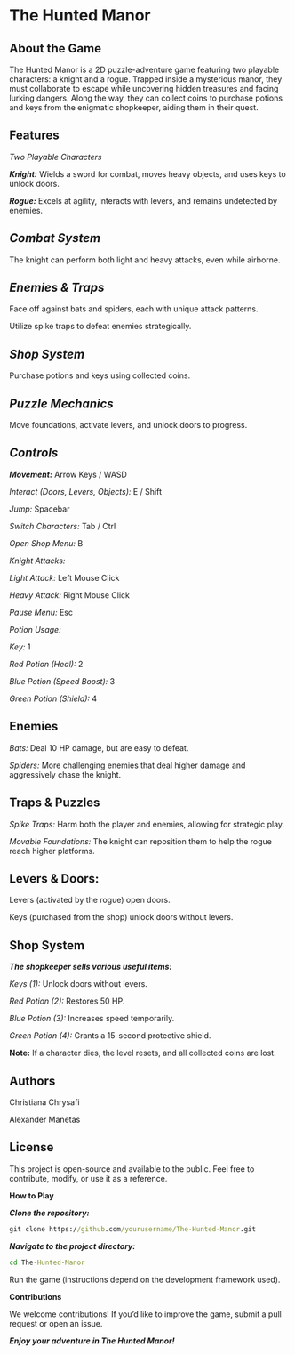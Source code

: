 # The Hunted Manor

## **About the Game**

The Hunted Manor is a 2D puzzle-adventure game featuring two playable characters: a knight and a rogue. Trapped inside a mysterious manor, they must collaborate to escape while uncovering hidden treasures and facing lurking dangers. Along the way, they can collect coins to purchase potions and keys from the enigmatic shopkeeper, aiding them in their quest.

## **Features**

*Two Playable Characters*

**_Knight:_** Wields a sword for combat, moves heavy objects, and uses keys to unlock doors.

**_Rogue:_** Excels at agility, interacts with levers, and remains undetected by enemies.

## *Combat System*

The knight can perform both light and heavy attacks, even while airborne.

## *Enemies & Traps*

Face off against bats and spiders, each with unique attack patterns.

Utilize spike traps to defeat enemies strategically.

## *Shop System*

Purchase potions and keys using collected coins.

## *Puzzle Mechanics*

Move foundations, activate levers, and unlock doors to progress.

## *Controls*

**_Movement:_** Arrow Keys / WASD

*Interact (Doors, Levers, Objects):* E / Shift

*Jump:* Spacebar

*Switch Characters:* Tab / Ctrl

*Open Shop Menu:* B

*Knight Attacks:*

*Light Attack:* Left Mouse Click

*Heavy Attack:* Right Mouse Click

*Pause Menu:* Esc

*Potion Usage:*

*Key:* 1

*Red Potion (Heal):* 2

*Blue Potion (Speed Boost):* 3

*Green Potion (Shield):* 4

## **Enemies**

*Bats:* Deal 10 HP damage, but are easy to defeat.

*Spiders:* More challenging enemies that deal higher damage and aggressively chase the knight.

## **Traps & Puzzles**

*Spike Traps:* Harm both the player and enemies, allowing for strategic play.

*Movable Foundations:* The knight can reposition them to help the rogue reach higher platforms.

## **Levers & Doors:**

Levers (activated by the rogue) open doors.

Keys (purchased from the shop) unlock doors without levers.

## **Shop System**

**_The shopkeeper sells various useful items:_**

*Keys (1):* Unlock doors without levers.

*Red Potion (2):* Restores 50 HP.

*Blue Potion (3):* Increases speed temporarily.

*Green Potion (4):* Grants a 15-second protective shield.

**Note:** If a character dies, the level resets, and all collected coins are lost.

## **Authors**

Christiana Chrysafi

Alexander Manetas 

## **License**

This project is open-source and available to the public. Feel free to contribute, modify, or use it as a reference.

**How to Play**

**_Clone the repository:_**

```cmd
git clone https://github.com/yourusername/The-Hunted-Manor.git
```

**_Navigate to the project directory:_**

```cmd
cd The-Hunted-Manor
```

Run the game (instructions depend on the development framework used).

**Contributions**

We welcome contributions! If you’d like to improve the game, submit a pull request or open an issue.

**_Enjoy your adventure in The Hunted Manor!_**
